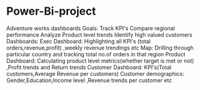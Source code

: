 # Power-Bi-project
Adventure works dashboards
Goals: Track KPI's
      Compare regional performance
      Analyze Product level trends
      Identify high valued customers
Dashboards: Exec Dashboard: Highlighting all KPI's (total orders,revenue,profit) ,weekly revenue trendings etc
             Map: Drilling through particular country and tracking total no.of orders in that region
             Product Dashboard: Calculating product level metrics(whether target is met or not) ,Profit trends and Return trends
             Customer Dashboard: KPI's(Total customers,Average Revenue per customers) Customer demographics: Gender,Education,Income level ,Revenue trends per customer etc
